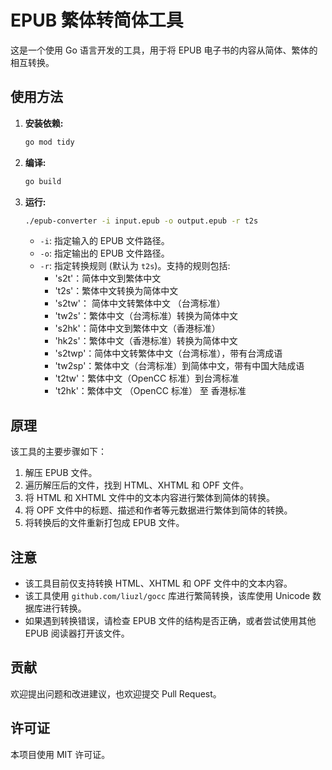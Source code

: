 # EPUB 繁体转简体工具

这是一个使用 Go 语言开发的工具，用于将 EPUB 电子书的内容从简体、繁体的相互转换。

## 使用方法

1. **安装依赖:**

    ```bash
    go mod tidy
    ```

2. **编译:**

    ```bash
    go build
    ```

3. **运行:**

    ```bash
    ./epub-converter -i input.epub -o output.epub -r t2s
    ```

    *   `-i`: 指定输入的 EPUB 文件路径。
    *   `-o`: 指定输出的 EPUB 文件路径。
    *   `-r`: 指定转换规则 (默认为 `t2s`)。支持的规则包括:
        * 's2t'：简体中文到繁体中文
        * 't2s'：繁体中文转换为简体中文
        * 's2tw'： 简体中文转繁体中文 （台湾标准）
        * 'tw2s'：繁体中文（台湾标准）转换为简体中文
        * 's2hk'：简体中文到繁体中文（香港标准）
        * 'hk2s'：繁体中文（香港标准）转换为简体中文
        * 's2twp'：简体中文转繁体中文（台湾标准），带有台湾成语
        * 'tw2sp'：繁体中文（台湾标准）到简体中文，带有中国大陆成语
        * 't2tw'：繁体中文（OpenCC 标准）到台湾标准
        * 't2hk'：繁体中文 （OpenCC 标准） 至 香港标准

## 原理

该工具的主要步骤如下：

1. 解压 EPUB 文件。
2. 遍历解压后的文件，找到 HTML、XHTML 和 OPF 文件。
3. 将 HTML 和 XHTML 文件中的文本内容进行繁体到简体的转换。
4. 将 OPF 文件中的标题、描述和作者等元数据进行繁体到简体的转换。
5. 将转换后的文件重新打包成 EPUB 文件。

## 注意

*   该工具目前仅支持转换 HTML、XHTML 和 OPF 文件中的文本内容。
*   该工具使用 `github.com/liuzl/gocc` 库进行繁简转换，该库使用 Unicode 数据库进行转换。
*   如果遇到转换错误，请检查 EPUB 文件的结构是否正确，或者尝试使用其他 EPUB 阅读器打开该文件。

## 贡献

欢迎提出问题和改进建议，也欢迎提交 Pull Request。

## 许可证

本项目使用 MIT 许可证。